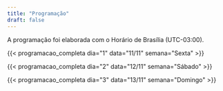 ```yaml
---
title: "Programação"
draft: false
---
```


A programação foi elaborada com o Horário de Brasília (UTC-03:00).

{{< programacao_completa dia="1" data="11/11" semana="Sexta" >}}

{{< programacao_completa dia="2" data="12/11" semana="Sábado" >}}

{{< programacao_completa dia="3" data="13/11" semana="Domingo" >}}
